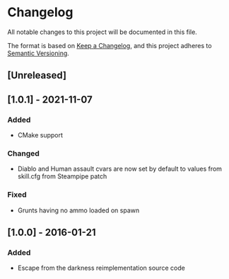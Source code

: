 # Changelog

All notable changes to this project will be documented in this file.

The format is based on [Keep a Changelog](https://keepachangelog.com/en/1.0.0/),
and this project adheres to [Semantic Versioning](https://semver.org/spec/v2.0.0.html).

## [Unreleased]

## [1.0.1] - 2021-11-07

### Added

- CMake support

### Changed

- Diablo and Human assault cvars are now set by default to values from skill.cfg from Steampipe patch

### Fixed

- Grunts having no ammo loaded on spawn

## [1.0.0] - 2016-01-21

### Added

- Escape from the darkness reimplementation source code
